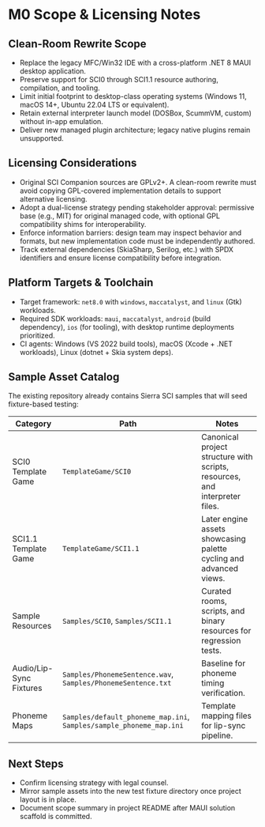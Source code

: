 # M0 Scope & Licensing Notes

## Clean-Room Rewrite Scope
- Replace the legacy MFC/Win32 IDE with a cross-platform .NET 8 MAUI desktop application.
- Preserve support for SCI0 through SCI1.1 resource authoring, compilation, and tooling.
- Limit initial footprint to desktop-class operating systems (Windows 11, macOS 14+, Ubuntu 22.04 LTS or equivalent).
- Retain external interpreter launch model (DOSBox, ScummVM, custom) without in-app emulation.
- Deliver new managed plugin architecture; legacy native plugins remain unsupported.

## Licensing Considerations
- Original SCI Companion sources are GPLv2+. A clean-room rewrite must avoid copying GPL-covered implementation details to support alternative licensing.
- Adopt a dual-license strategy pending stakeholder approval: permissive base (e.g., MIT) for original managed code, with optional GPL compatibility shims for interoperability.
- Enforce information barriers: design team may inspect behavior and formats, but new implementation code must be independently authored.
- Track external dependencies (SkiaSharp, Serilog, etc.) with SPDX identifiers and ensure license compatibility before integration.

## Platform Targets & Toolchain
- Target framework: `net8.0` with `windows`, `maccatalyst`, and `linux` (Gtk) workloads.
- Required SDK workloads: `maui`, `maccatalyst`, `android` (build dependency), `ios` (for tooling), with desktop runtime deployments prioritized.
- CI agents: Windows (VS 2022 build tools), macOS (Xcode + .NET workloads), Linux (dotnet + Skia system deps).

## Sample Asset Catalog
The existing repository already contains Sierra SCI samples that will seed fixture-based testing:

| Category | Path | Notes |
| --- | --- | --- |
| SCI0 Template Game | `TemplateGame/SCI0` | Canonical project structure with scripts, resources, and interpreter files.
| SCI1.1 Template Game | `TemplateGame/SCI1.1` | Later engine assets showcasing palette cycling and advanced views.
| Sample Resources | `Samples/SCI0`, `Samples/SCI1.1` | Curated rooms, scripts, and binary resources for regression tests.
| Audio/Lip-Sync Fixtures | `Samples/PhonemeSentence.wav`, `Samples/PhonemeSentence.txt` | Baseline for phoneme timing verification.
| Phoneme Maps | `Samples/default_phoneme_map.ini`, `Samples/sample_phoneme_map.ini` | Template mapping files for lip-sync pipeline.

## Next Steps
- Confirm licensing strategy with legal counsel.
- Mirror sample assets into the new test fixture directory once project layout is in place.
- Document scope summary in project README after MAUI solution scaffold is committed.
